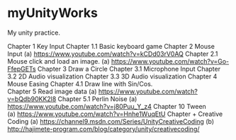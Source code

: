 # myUnityWorks
My unity practice.

Chapter 1 Key Input
Chapter 1.1 Basic keyboard game
Chapter 2        Mouse Input
(a) https://www.youtube.com/watch?v=kCDd03rV0AQ
Chapter 2.1      Mouse click and load an image.
     (a) https://www.youtube.com/watch?v=Go-FfepGETs
Chapter 3        Draw a Circle
Chapter 3.1       Microphone Input 
Chapter 3.2     2D Audio visualization
Chapter 3.3     3D Audio visualization
Chapter 4        Mouse Easing
Chapter 4.1      Draw line with Sin/Cos.                
Chapter 5        Read image data
     (a) https://www.youtube.com/watch?v=bQdb90KK2l8
Chapter 5.1     Perlin Noise
     (a) https://www.youtube.com/watch?v=j80Puu_Y_z4
Chapter 10      Tween                                
     (a) https://www.youtube.com/watch?v=Hnhe1WuqEtU
Chapter +        Creative Coding
     (a) https://channel9.msdn.com/Series/UnityCreativeCoding
     (b) http://hajimete-program.com/blog/category/unity/creativecoding/
